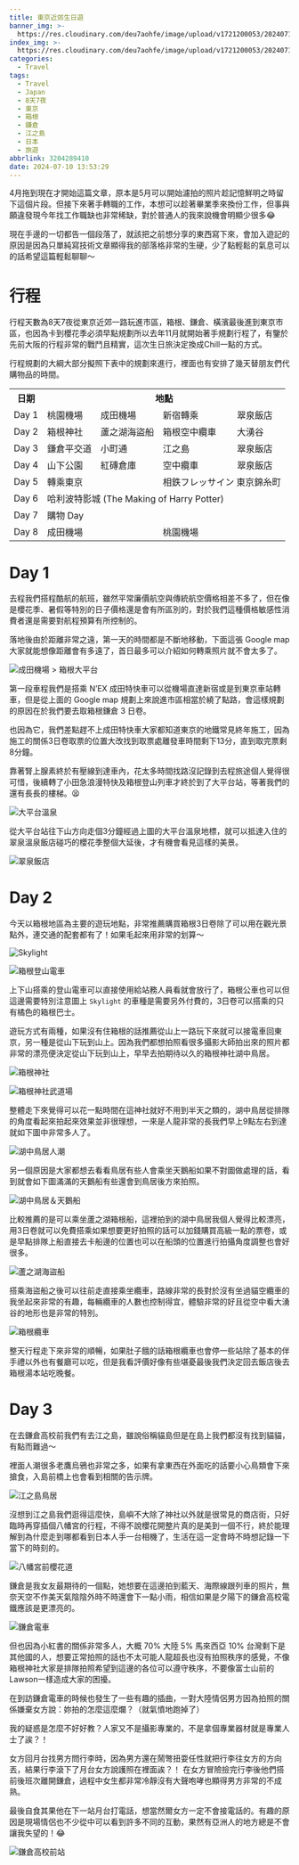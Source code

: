 ```yaml
---
title: 東京近郊生日遊
banner_img: >-
  https://res.cloudinary.com/deu7aohfe/image/upload/v1721200053/202407103204289410/ohtmjffykmgxldneyiqu.webp
index_img: >-
  https://res.cloudinary.com/deu7aohfe/image/upload/v1721200053/202407103204289410/ohtmjffykmgxldneyiqu.webp
categories:
  - Travel
tags:
  - Travel
  - Japan
  - 8天7夜
  - 東京
  - 箱根
  - 鎌倉
  - 江之島
  - 日本
  - 旅遊
abbrlink: 3204289410
date: 2024-07-10 13:53:29
---
```


4月拖到現在才開始這篇文章，原本是5月可以開始濾拍的照片趁記憶鮮明之時留下這個片段。但接下來著手轉職的工作，本想可以趁著畢業季來換份工作，但事與願違發現今年找工作職缺也非常稀缺，對於普通人的我來說機會明顯少很多😂

現在手邊的一切都告一個段落了，就該把之前想分享的東西寫下來，會加入遊記的原因是因為只單純寫技術文章顯得我的部落格非常的生硬，少了點輕鬆的氣息可以的話希望這篇輕鬆聊聊～

# 行程

行程天數為8天7夜從東京近郊一路玩進市區，箱根、鎌倉、橫濱最後進到東京市區，也因為卡到櫻花季必須早點規劃所以去年11月就開始著手規劃行程了，有鑒於先前大阪的行程非常的戰鬥且精實，這次生日旅決定換成Chill一點的方式。

行程規劃的大綱大部分擬照下表中的規劃來進行，裡面也有安排了幾天替朋友們代購物品的時間。

<table>
    <tr>
	    <th>日期</th>
	    <th colspan="4">地點</th>
	</tr >
    <tr>
	    <td>Day 1</td>
	    <td>桃園機場</td>
        <td>成田機場</td>
        <td>新宿轉乘</td>
        <td>翠泉飯店</td>
	</tr>
    <tr>
	    <td>Day 2</td>
	    <td>箱根神社</td>
        <td>蘆之湖海盜船</td>
        <td>箱根空中纜車</td>
        <td>大湧谷</td>
	</tr>
    <tr>
	    <td>Day 3</td>
	    <td>鎌倉平交道</td>
        <td>小町通</td>
        <td>江之島</td>
        <td>翠泉飯店</td>
	</tr>
    <tr>
	    <td>Day 4</td>
	    <td>山下公園</td>
        <td>紅磚倉庫</td>
        <td>空中纜車</td>
        <td>翠泉飯店</td>
	</tr>
    <tr>
	    <td>Day 5</td>
	    <td colspan="2">轉乘東京</td>
        <td colspan="2">相鉄フレッサイン 東京錦糸町</td>
	</tr>
    <tr>
	    <td>Day 6</td>
	    <td colspan="4">哈利波特影城 (The Making of Harry Potter)</td>
	</tr>
    <tr>
	    <td>Day 7</td>
	    <td colspan="4">購物 Day</td>
	</tr>
    <tr>
	    <td>Day 8</td>
        <td colspan="2">成田機場</td>
        <td colspan="2">桃園機場</td>
	</tr>
</table>

# Day 1

去程我們搭程酷航的航班，雖然平常廉價航空與傳統航空價格相差不多了，但在像是櫻花季、暑假等特別的日子價格還是會有所區別的，對於我們這種價格敏感性消費者還是需要對航程預算有所控制的。

落地後由於距離非常之遠，第一天的時間都是不斷地移動，下面這張 Google map 大家就能想像距離會有多遠了，首日最多可以介紹如何轉乘照片就不會太多了。

![成田機場 > 箱根大平台](https://res.cloudinary.com/deu7aohfe/image/upload/v1721116297/202407103204289410/erotjeu4dpoxhlhxqucu.webp)

第一段車程我們是搭乘 N’EX 成田特快車可以從機場直達新宿或是到東京車站轉車，但是從上面的 Google map 規劃上來說進市區相當於繞了點路，會這樣規劃的原因在於我們要去取箱根鎌倉 3 日卷。

也因為它，我們差點趕不上成田特快車大家都知道東京的地鐵常見終年施工，因為施工的關係3日卷取票的位置大改找到取票處離發車時間剩下13分，直到取完票剩8分鐘。

靠著腎上腺素終於有壓線到達車內，花太多時間找路沒記錄到去程旅途個人覺得很可惜，後續轉了小田急浪漫特快及箱根登山列車才終於到了大平台站，等著我們的還有長長的樓梯。😫

![大平台溫泉](https://res.cloudinary.com/deu7aohfe/image/upload/v1721198836/202407103204289410/gdk6us2lj8ro9pvkg3ab.webp)

從大平台站往下山方向走個3分鐘經過上圖的大平台溫泉地標，就可以抵達入住的翠泉溫泉飯店碰巧的櫻花季整個大延後，才有機會看見這樣的美景。

![翠泉飯店](https://res.cloudinary.com/deu7aohfe/image/upload/v1721198427/202407103204289410/in141erqfurw3tt4tq93.webp)

# Day 2

今天以箱根地區為主要的遊玩地點，非常推薦購買箱根3日卷除了可以用在觀光景點外，連交通的配套都有了！如果毛起來用非常的划算～

![Skylight](https://res.cloudinary.com/deu7aohfe/image/upload/v1721284452/202407103204289410/vozqes0uzw8nlzsgwcnc.webp)

![箱根登山電車](https://res.cloudinary.com/deu7aohfe/image/upload/v1721288530/202407103204289410/ne7faz66gge9euutn3ol.webp)

上下山搭乘的登山電車可以直接使用給站務人員看就會放行了，箱根公車也可以但這邊需要特別注意圖上 `Skylight` 的車種是需要另外付費的，3日卷可以搭乘的只有橘色的箱根巴士。

遊玩方式有兩種，如果沒有住箱根的話推薦從山上一路玩下來就可以接電車回東京，另一種是從山下玩到山上。因為我們都想拍照看很多攝影大師拍出來的照片都非常的漂亮便決定從山下玩到山上，早早去拍期待以久的箱根神社湖中鳥居。

![箱根神社](https://res.cloudinary.com/deu7aohfe/image/upload/v1721290578/202407103204289410/rkqbtjbsqkuamyetwnx0.webp)

![箱根神社武道場](https://res.cloudinary.com/deu7aohfe/image/upload/v1721272516/202407103204289410/dulbwb1ubuks6xrpturu.webp)

整體走下來覺得可以花一點時間在這神社就好不用到半天之類的，湖中鳥居從排隊的角度看起來拍起來效果並非很理想，一來是人龍非常的長我們早上9點左右到達就如下圖中非常多人了。

![湖中鳥居人潮](https://res.cloudinary.com/deu7aohfe/image/upload/v1721367464/202407103204289410/hcqcz53hhyu4c0owcg3q.avif)

另一個原因是大家都想去看看鳥居有些人會乘坐天鵝船如果不對圖做處理的話，看到就會如下圖滿滿的天鵝船有些還會到鳥居後方來拍照。

![湖中鳥居＆天鵝船](https://res.cloudinary.com/deu7aohfe/image/upload/v1721359023/202407103204289410/fsqwjhrvyjl9otdzl6qm.avif)

比較推薦的是可以乘坐蘆之湖箱根船，這裡拍到的湖中鳥居我個人覺得比較漂亮，用3日卷就可以免費搭乘如果想要更好拍照的話可以加錢購買高級一點的票卷，或是早點排隊上船直接去卡船邊的位置也可以在船頭的位置進行拍攝角度調整也會好很多。

![蘆之湖海盜船](https://res.cloudinary.com/deu7aohfe/image/upload/v1721372148/202407103204289410/vshdllbsm8knby3r4qzz.avif)

搭乘海盜船之後可以往前走直接乘坐纜車，路線非常的長對於沒有坐過貓空纜車的我坐起來非常的有趣，每輛纜車的人數也控制得宜，體驗非常的好且從空中看大湧谷的地形也是非常的特別。

![箱根纜車](https://res.cloudinary.com/deu7aohfe/image/upload/v1721374228/202407103204289410/up9xkpro7zjmhfvaiyqb.avif)

整天行程走下來非常的順暢，如果肚子餓的話箱根纜車也會停一些站除了基本的伴手禮以外也有餐廳可以吃，但是我看評價好像有些堪憂最後我們決定回去飯店後去箱根湯本站吃晚餐。

# Day 3
在去鎌倉高校前我們有去江之島，雖說俗稱貓島但是在島上我們都沒有找到貓貓，有點而難過～

裡面人潮很多老鷹烏鴉也非常之多，如果有拿東西在外面吃的話要小心鳥類會下來搶食，入島前橋上也會看到相關的告示牌。

![江之島鳥居](https://res.cloudinary.com/deu7aohfe/image/upload/v1721635475/202407103204289410/dfhzfc8unrslambapnu3.avif)

沒想到江之島我們逛得這麼快，島嶼不大除了神社以外就是很常見的商店街，只好臨時再穿插個八幡宮的行程，不得不說櫻花開整片真的是美到一個不行，終於能理解到為什麼走到哪都看到日本人手一台相機了，生活在這一定會時不時想記錄一下當下的時刻的。

![八幡宮前櫻花道](https://res.cloudinary.com/deu7aohfe/image/upload/v1721637664/202407103204289410/smbgpilmphpukiwyunvd.avif)

鎌倉是我女友最期待的一個點，她想要在這邊拍到藍天、海際線跟列車的照片，無奈天空不作美天氣陰陰外時不時還會下一點小雨，相信如果是夕陽下的鎌倉高校電鐵應該是更漂亮的。

![鎌倉電車](https://res.cloudinary.com/deu7aohfe/image/upload/v1721377436/202407103204289410/vcxkibtbpf9cgqrugn2s.avif)

但也因為小紅書的關係非常多人，大概 70% 大陸 5% 馬來西亞 10% 台灣剩下是其他國的人，想要正常拍照的話也不太可能人龍超長也沒有拍照秩序的感覺，不像箱根神社大家是排隊拍照希望到這邊的各位可以遵守秩序，不要像富士山前的Lawson一樣造成大家的困擾。

在到訪鎌倉電車的時候也發生了一些有趣的插曲，一對大陸情侶男方因為拍照的關係嫌棄女方說：妳拍的怎麼這麼爛？（就氣憤地跑掉了）

我的疑惑是怎麼不好好教？人家又不是攝影專業的，不是拿個專業器材就是專業人士了誒？！

女方回月台找男方問行李時，因為男方還在鬧彆扭耍任性就把行李往女方的方向丟，結果行李滾下了月台女方說護照在裡面誒？！ 在女方冒險撿完行李後他們搭前後班次離開鎌倉，過程中女生都非常冷靜沒有大聲咆哮也顯得男方非常的不成熟。

最後自食其果他在下一站月台打電話，想當然爾女方一定不會接電話的。有趣的原因是現場情侶也不少從中可以看到許多不同的互動，果然有亞洲人的地方總是不會讓我失望的！😂

![鎌倉高校前站](https://res.cloudinary.com/deu7aohfe/image/upload/v1721630658/202407103204289410/tltk8ma2mcc3v2nsj4to.avif)